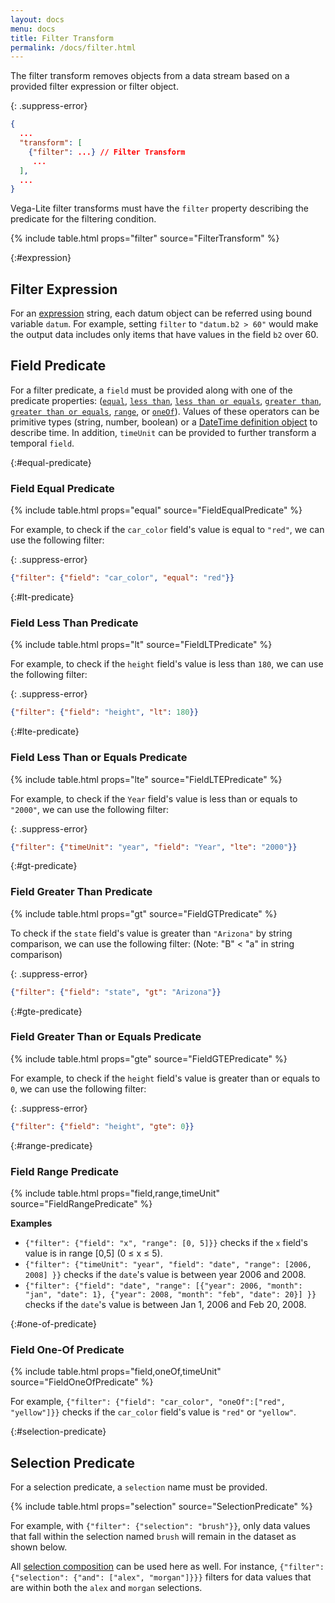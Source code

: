 ```yaml
---
layout: docs
menu: docs
title: Filter Transform
permalink: /docs/filter.html
---
```


The filter transform removes objects from a data stream based on a provided filter expression or filter object.

{: .suppress-error}
```json
{
  ...
  "transform": [
    {"filter": ...} // Filter Transform
     ...
  ],
  ...
}
```

Vega-Lite filter transforms must have the `filter` property describing the predicate for the filtering condition.

{% include table.html props="filter" source="FilterTransform" %}


{:#expression}
## Filter Expression

For an [expression](types.html#expression) string, each datum object can be referred using bound variable `datum`. For example, setting `filter` to `"datum.b2 > 60"` would make the output data includes only items that have values in the field `b2` over 60.


## Field Predicate

For a filter predicate, a `field` must be provided along with one of the predicate properties: ([`equal`](#equal-predicate), [`less than`](#lt-predicate), [`less than or equals`](#lte-predicate), [`greater than`](#gt-predicate), [`greater than or equals`](#gte-predicate), [`range`](#range-predicate), or [`oneOf`](#one-of-predicate)). Values of these operators can be primitive types (string, number, boolean) or a [DateTime definition object](types.html#datetime) to describe time. In addition, `timeUnit` can be provided to further transform a temporal `field`.

{:#equal-predicate}
### Field Equal Predicate

{% include table.html props="equal" source="FieldEqualPredicate" %}

For example, to check if the `car_color` field's value is equal to `"red"`, we can use the following filter:

{: .suppress-error}
```json
{"filter": {"field": "car_color", "equal": "red"}}
```

{:#lt-predicate}
### Field Less Than Predicate

{% include table.html props="lt" source="FieldLTPredicate" %}

For example, to check if the `height` field's value is less than `180`, we can use the following filter:

{: .suppress-error}
```json
{"filter": {"field": "height", "lt": 180}}
```

{:#lte-predicate}
### Field Less Than or Equals Predicate

{% include table.html props="lte" source="FieldLTEPredicate" %}

For example, to check if the `Year` field's value is less than or equals to `"2000"`, we can use the following filter:

{: .suppress-error}
```json
{"filter": {"timeUnit": "year", "field": "Year", "lte": "2000"}}
```

{:#gt-predicate}
### Field Greater Than Predicate

{% include table.html props="gt" source="FieldGTPredicate" %}

To check if the `state` field's value is greater than `"Arizona"` by string comparison, we can use the following filter:
(Note: "B" < "a" in string comparison)

{: .suppress-error}
```json
{"filter": {"field": "state", "gt": "Arizona"}}
```

{:#gte-predicate}
### Field Greater Than or Equals Predicate

{% include table.html props="gte" source="FieldGTEPredicate" %}

For example, to check if the `height` field's value is greater than or equals to `0`, we can use the following filter:

{: .suppress-error}
```json
{"filter": {"field": "height", "gte": 0}}
```

{:#range-predicate}
### Field Range Predicate

{% include table.html props="field,range,timeUnit" source="FieldRangePredicate" %}

**Examples**

- `{"filter": {"field": "x", "range": [0, 5]}}` checks if the `x` field's value is in range [0,5] (0 ≤ x ≤ 5).
- `{"filter": {"timeUnit": "year", "field": "date", "range": [2006, 2008] }}` checks if the `date`'s value is between year 2006 and 2008.
- `{"filter": {"field": "date", "range": [{"year": 2006, "month": "jan", "date": 1}, {"year": 2008, "month": "feb", "date": 20}] }}` checks if the `date`'s value is between Jan 1, 2006  and Feb 20, 2008.


{:#one-of-predicate}
### Field One-Of Predicate

{% include table.html props="field,oneOf,timeUnit" source="FieldOneOfPredicate" %}

For example, `{"filter": {"field": "car_color", "oneOf":["red", "yellow"]}}` checks if the `car_color` field's value is `"red"` or `"yellow"`.

{:#selection-predicate}
## Selection Predicate

For a selection predicate, a `selection` name  must be provided.

{% include table.html props="selection" source="SelectionPredicate" %}

For example, with `{"filter": {"selection": "brush"}}`, only data values that fall within the selection named `brush` will remain in the dataset as shown below.

<div class="vl-example" data-name="selection_filter"></div>

All [selection composition](selection.html#compose) can be used here as well. For instance, `{"filter": {"selection": {"and": ["alex", "morgan"]}}}` filters for data values that are within both the `alex` and `morgan` selections.
